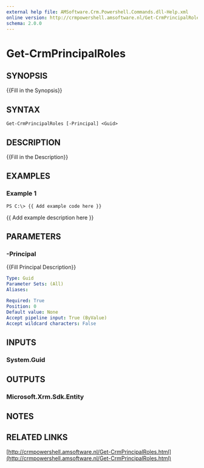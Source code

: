 ```yaml
---
external help file: AMSoftware.Crm.Powershell.Commands.dll-Help.xml
online version: http://crmpowershell.amsoftware.nl/Get-CrmPrincipalRoles.html
schema: 2.0.0
---
```


# Get-CrmPrincipalRoles

## SYNOPSIS
{{Fill in the Synopsis}}

## SYNTAX

```
Get-CrmPrincipalRoles [-Principal] <Guid>
```

## DESCRIPTION
{{Fill in the Description}}

## EXAMPLES

### Example 1
```
PS C:\> {{ Add example code here }}
```

{{ Add example description here }}

## PARAMETERS

### -Principal
{{Fill Principal Description}}

```yaml
Type: Guid
Parameter Sets: (All)
Aliases: 

Required: True
Position: 0
Default value: None
Accept pipeline input: True (ByValue)
Accept wildcard characters: False
```

## INPUTS

### System.Guid


## OUTPUTS

### Microsoft.Xrm.Sdk.Entity


## NOTES

## RELATED LINKS

[http://crmpowershell.amsoftware.nl/Get-CrmPrincipalRoles.html](http://crmpowershell.amsoftware.nl/Get-CrmPrincipalRoles.html)

